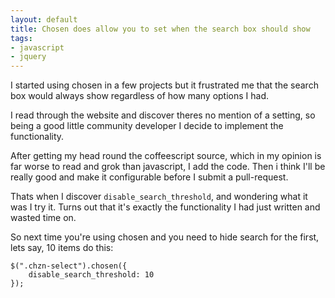 ```yaml
--- 
layout: default
title: Chosen does allow you to set when the search box should show
tags: 
- javascript
- jquery
---
```

I started using chosen in a few projects but it frustrated me that the search
box would always show regardless of how many options I had.

I read through the website and discover theres no mention of a setting, so
being a good little community developer I decide to implement the
functionality.

After getting my head round the coffeescript source, which in my opinion is
far worse to read and grok than javascript, I add the code. Then i think I'll
be really good and make it configurable before I submit a pull-request.

Thats when I discover `disable_search_threshold`, and wondering what it was I
try it. Turns out that it's exactly the functionality I had just written and
wasted time on.

So next time you're using chosen and you need to hide search for the first,
lets say, 10 items do this:

    
    
    $(".chzn-select").chosen({
        disable_search_threshold: 10
    });
    

